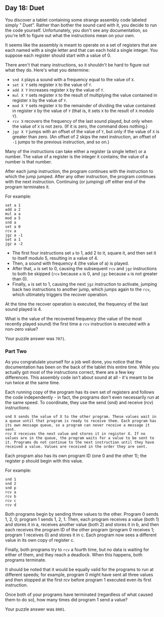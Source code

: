 ## Day 18: Duet

You discover a tablet containing some strange assembly code labeled simply "
Duet". Rather than bother the sound card with it, you decide to run the code
yourself. Unfortunately, you don't see any documentation, so you're left to
figure out what the instructions mean on your own.

It seems like the assembly is meant to operate on a set of registers that are
each named with a single letter and that can each hold a single integer. You
suppose each register should start with a value of 0.

There aren't that many instructions, so it shouldn't be hard to figure out what
they do. Here's what you determine:

* `snd X` plays a sound with a frequency equal to the value of `X`.
* `set X Y` sets register `X` to the value of `Y`.
* `add X Y` increases register `X` by the value of `Y`.
* `mul X Y` sets register `X` to the result of multiplying the value contained
  in register `X` by the value of `Y`.
* `mod X Y` sets register `X` to the remainder of dividing the value contained
  in register `X` by the value of `Y` (that is, it sets `X` to the result of `X`
  modulo `Y`).
* `rcv X` recovers the frequency of the last sound played, but only when the
  value of `X` is not zero. (If it is zero, the command does nothing.)
* `jgz X Y` jumps with an offset of the value of `Y`, but only if the value
  of `X` is greater than zero. (An offset of 2 skips the next instruction, an
  offset of `-1` jumps to the previous instruction, and so on.)

Many of the instructions can take either a register (a single letter) or a
number. The value of a register is the integer it contains; the value of a
number is that number.

After each jump instruction, the program continues with the instruction to which
the jump jumped. After any other instruction, the program continues with the
next instruction. Continuing (or jumping) off either end of the program
terminates it.

For example:

```text
set a 1
add a 2
mul a a
mod a 5
snd a
set a 0
rcv a
jgz a -1
set a 1
jgz a -2
```

* The first four instructions set `a` to 1, add 2 to it, square it, and then set
  it to itself modulo 5, resulting in a value of 4.
* Then, a sound with frequency 4 (the value of a) is played.
* After that, `a` is set to 0, causing the subsequent `rcv` and `jgz`
  instructions to both be skipped (`rcv` because `a` is 0, and `jgz` because `a`
  is not greater than 0).
* Finally, `a` is set to 1, causing the next `jgz` instruction to activate,
  jumping back two instructions to another jump, which jumps again to the `rcv`,
  which ultimately triggers the recover operation.

At the time the recover operation is executed, the frequency of the last sound
played is 4.

What is the value of the recovered frequency (the value of the most recently
played sound) the first time a `rcv` instruction is executed with a non-zero
value?

Your puzzle answer was `7071`.

### Part Two

As you congratulate yourself for a job well done, you notice that the
documentation has been on the back of the tablet this entire time. While you
actually got most of the instructions correct, there are a few key differences.
This assembly code isn't about sound at all - it's meant to be run twice at the
same time.

Each running copy of the program has its own set of registers and follows the
code independently - in fact, the programs don't even necessarily run at the
same speed. To coordinate, they use the send (snd) and receive (rcv)
instructions:

    snd X sends the value of X to the other program. These values wait in a queue until that program is ready to receive them. Each program has its own message queue, so a program can never receive a message it sent.
    rcv X receives the next value and stores it in register X. If no values are in the queue, the program waits for a value to be sent to it. Programs do not continue to the next instruction until they have received a value. Values are received in the order they are sent.

Each program also has its own program ID (one 0 and the other 1); the register p
should begin with this value.

For example:

```text
snd 1
snd 2
snd p
rcv a
rcv b
rcv c
rcv d
```

Both programs begin by sending three values to the other. Program 0 sends 1, 2,
0; program 1 sends 1, 2, 1. Then, each program receives a value (both 1) and
stores it in a, receives another value (both 2) and stores it in b, and then
each receives the program ID of the other program (program 0 receives 1; program
1 receives 0) and stores it in c. Each program now sees a different value in its
own copy of register c.

Finally, both programs try to `rcv` a fourth time, but no data is waiting for
either of them, and they reach a deadlock. When this happens, both programs
terminate.

It should be noted that it would be equally valid for the programs to run at
different speeds; for example, program 0 might have sent all three values and
then stopped at the first rcv before program 1 executed even its first
instruction.

Once both of your programs have terminated (regardless of what caused them to do
so), how many times did program 1 send a value?

Your puzzle answer was `8001`.
